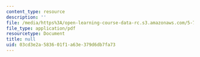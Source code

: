 ```yaml
---
content_type: resource
description: ''
file: /media/https%3A/open-learning-course-data-rc.s3.amazonaws.com/5-73-quantum-mechanics-i-fall-2018/03cd3e2a583601f1a63e379d6db7fa73_MIT5_73F18_Lec27s2.pdf
file_type: application/pdf
resourcetype: Document
title: null
uid: 03cd3e2a-5836-01f1-a63e-379d6db7fa73
---
```

